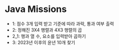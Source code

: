 # Java Missions
+ 1: 점수 3개 입력 받고 기준에 따라 과락, 통과 여부 출력
+ 2: 정해진 3X4 행렬과 4X3 행렬의 곱
+ 2_1: 행과 열 수, 요소를 입력받아 곱하기
+ 3: 2023년 이후의 윤년 10개 찾기
